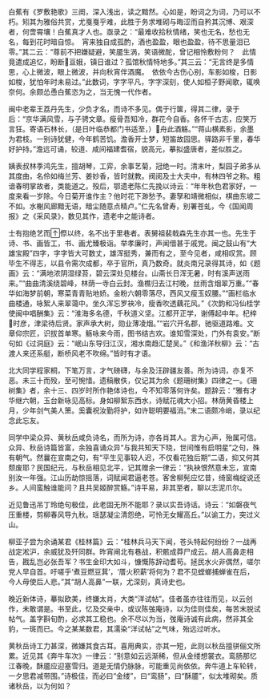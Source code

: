 <!-- { "loadSidebar": true } -->
白蕉有《罗敷艳歌》三阕，深入浅出，读之黯然。心如是，盼词之为词，乃可以不朽。矧其为雅俗共赏，尤戛戛乎难，此胜于务求堆砌与晦涩而自矜其沉博、艰深者，何啻霄壤！白蕉真才人也。亟录之：“最难收拾秋情绪，笑也无名，愁也无名，每到花时暗自惊。　宵来独自成孤酌，酒也盈盈，眼也盈盈，待不思量泪已零。”其二云：“尊前不把嫌疑避，笑靥生涡，笑语微酡，曾记相怜敷粉何？　此情竟遣成追忆，盼断亘娥，镇日谁过？孤馆秋情特地多。”其三云：“无言终是多情思，心上微波，眼上微波，并向秋宵伴酒魔。　依依今古伤心别，车影如梭，日影如梭，犹怕年时未易过。”此数词，字字平凡，字字深刻，使人如桓子野闻歌，辄唤奈何。余颇怂恿白蕉恣为之，当无愧一代作者。

闽中老辈王荔丹先生，少负才名，而诗不多见。偶于行箧，得其二律，录于后：“京华满风雪，与子骋文章。瘦骨吾知冷，群花今自香。各怀千古志，应笑万言狂。寄语石林长，（是日叶临恭都门书适至，）舟此酒觞。”“蒋山横素影，余墨为君枝。一别诗犹健，今年鹤苦饥。澹香开士梦，短笛故园思。驿路非千里，春华好护持。”澹远可诵，较道、咸间福建耆宿，貌高元，摹拟盛唐者，差似胜之。

姨表叔林季鸿先生，擅胡琴，工弈，余事艺菊，冠绝一时。清末叶，梨园子弟多从其度曲，名伶如梅兰芳、姜妙香，皆时就教。阀阅及士大夫中，有林四爷之称。粗谙春明掌故者，类能道之。殁后，鄂遗老陈仁先挽以诗云：“年年秋色君家好，一度来看一岁除。今日菊开谁作主？他时花下渺愁予。妻孥和靖微相似，棋曲东坡二不如。水榭风廊黯无语，暗尘随意点精卢。”仁先名曾寿，别署苍虬，今《国闻周报》之《采风录》，数见其作，遗老中之能诗者。

士有抱绝艺而傺以终，名不出于里巷者。表舅祖裴戟森先生亦其一也。先生于诗、书、画皆工，书、画尤臻极诣。举孝廉时，声闻借甚于戚党。闽之鼓山有“大雄宝殿”四字，字字皆大可数丈，雄浑挺秀，兼而有之，至今见者，咸相叹赏。顾毕生不得志，以县令需次成都，卒于官所，真乃数奇。就炎南兄录得其诗，如《题画》云：“满地浓阴湿绿苔，碧云深处见楼台。山斋长日浑无暑，时有溪声送雨来。”“曲曲清溪绕碧峰，林荫一寺白云封。渔樵归去江村晚，丝雨含烟翠万重。”“春华如海梦前朝，寒菜青青贴地娇。金粉六朝零落尽，西风又瘦玉奴腰。”“画栏临水曲楼通，咏絮人来翠蔼中。坐久浑忘罗袂冷，瘦香吹透藕花风。”《次韵和冯仙桂学使闽中唱酬集》云：“淮海多名德，千秋道义坚。江都开正学，谢傅起中年。杞梓时彦，津梁待后贤。家声承大树，勋业薄凌烟。”“岩穴开名郡，驰驱道路难。文章仰宗匠，识拔首单寒。觞咏来今雨，图书结古欢。谁知雪深处，门外有袁安。”断句如《过洞庭》云：“岷山东导归江汉，湘水南趋汇楚吴。”《和渔洋秋柳》云：“古渡人来还系艇，断桥风老不吹绵。”皆时有才语。

北大同学程家桐，下笔万言，才气磅礴，与余及汪辟疆友善。所为诗词，亦复不恶。未三十而殁，至可惋惜。遗稿散佚，仅记其为余《题珊树集》四律之一。《珊树集》者，余十三、四岁时所作艳体诗也，今不知零落何许矣。题辞云：“雅有才华继六朝，玉台新咏见高标。身如柳絮东西水，诗赋花魂大小招。林荫黄昏楼上月，少年剑气美人箫。奚囊祝汝勤将护，如许聪明要福消。”末二语颇冷峭，录以纪念此忘友。

同学中梁众异、黄秋岳咸负诗名，而所为诗，亦各肖其人。言为心声，殆属可信。众异、秋岳诗篇皆富，余独喜诵众异“与我共知天下晓，世间惟有启明星”之句，殊有朝气。然曩在宣南之句，有“平生见事较人迟，不仅看花独后期”二语，抑又何其颓废耶？民国纪元，与秋岳相见北平，记其赠余一律云：“执袂恨然意未忘，宣南别汝一年强。江山历劫惊摇落，词赋闻君逼老苍。客舍柳髡应忆昔，绮窗梅绽说还乡。人间蛮触谁能问？且共吴姬醉赏觞。”诗平易，非其至者，聊以志泥爪尔。

近见鲁迅吊丁玲绝句极佳，此老固无所不能耶？录以实吾诗话。诗云：“如磐夜气压重楼，剪柳春风导九秋。瑶瑟凝尘清怨绝，可怜无女耀高丘。”以谕工力，突过义山。

柳亚子尝为余诵某君《桂林篇》云：“桂林兵马天下闻，苍头特起何纷纷？一战再战定淞沪，余威犹及歼同群。昨宵闸北有巷战，积骸成莽尸成云。胡人高鼻走相告，戡乱岂必张吾军？书生金印大如斗，慷慨陈辞动耆苟。拯民水火非偶然，嗟尔党人早自首。吁嗟乎‘煮豆燃豆萁’，‘厝火积薪’将何为？君不见螳螂捕蝉雀在后，今人毋使后人悲。”其“胡人高鼻”一联，尤深刻，真诗史也。

晚近新体诗，摹拟欧美，终嫌太肖，大类“洋试帖”。佳者虽亦往往而见，以云创作，未敢谓是。书至此，忆及交亲中，或议陈弢庵诗，以为佳则佳矣，每苦末脱试帖气。盖字斟旬酌，必求其工稳也。余不尽以为当，弢庵诗诚有此病，然非其全豹，一斑而已。今之某某数君，其濡染“洋试帖”之气味，殆远过听水。

黄秋岳诗工力甚深，微嫌其食古耳。喜用典实，亦其一短，此则以秋岳擅骈俪文所累。近见其《奔牛车次》一律云：“别意如云远渐稀，但从金缕想裳衣。鸾肠那忆江春晚，酥靥应迎塞雪归。道是无情仍脉脉，可能重见尚依依。奔牛道上车轮转，一夕思君减带围。”诗极佳，而必曰“金缕”，曰“鸾肠”，曰“酥靥”，似太堆砌矣。质诸秋岳，以为何如？
